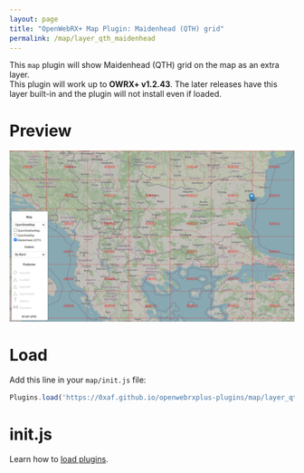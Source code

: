 ```yaml
---
layout: page
title: "OpenWebRX+ Map Plugin: Maidenhead (QTH) grid"
permalink: /map/layer_qth_maidenhead
---
```


This `map` plugin will show Maidenhead (QTH) grid on the map as an extra layer.  
This plugin will work up to __OWRX+ v1.2.43__. The later releases have this layer built-in and the plugin will not install even if loaded.  

# Preview
![Maidenhead](maidenhead.png "Preview")

# Load
Add this line in your `map/init.js` file:
```js
Plugins.load('https://0xaf.github.io/openwebrxplus-plugins/map/layer_qth_maidenhead/layer_qth_maidenhead.js');
```
# init.js
Learn how to [load plugins](/openwebrxplus-plugins/#load-plugins).
